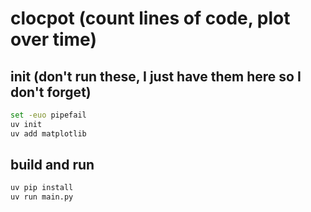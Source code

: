 # clocpot (count lines of code, plot over time)

## init (don't run these, I just have them here so I don't forget)
```sh
set -euo pipefail
uv init
uv add matplotlib
```

## build and run
```sh
uv pip install
uv run main.py
```
